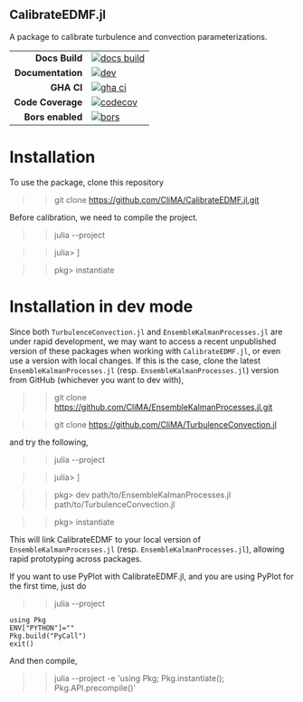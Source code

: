 ## CalibrateEDMF.jl

A package to calibrate turbulence and convection parameterizations.

|||
|---------------------:|:----------------------------------------------|
| **Docs Build**       | [![docs build][docs-bld-img]][docs-bld-url]   |
| **Documentation**    | [![dev][docs-dev-img]][docs-dev-url]          |
| **GHA CI**           | [![gha ci][gha-ci-img]][gha-ci-url]           |
| **Code Coverage**    | [![codecov][codecov-img]][codecov-url]        |
| **Bors enabled**     | [![bors][bors-img]][bors-url]                 |

[docs-bld-img]: https://github.com/CliMA/CalibrateEDMF.jl/actions/workflows/docs.yml/badge.svg
[docs-bld-url]: https://github.com/CliMA/CalibrateEDMF.jl/actions/workflows/docs.yml

[docs-dev-img]: https://img.shields.io/badge/docs-dev-blue.svg
[docs-dev-url]: https://CliMA.github.io/CalibrateEDMF.jl/dev/

[gha-ci-img]: https://github.com/CliMA/CalibrateEDMF.jl/actions/workflows/ci.yml/badge.svg
[gha-ci-url]: https://github.com/CliMA/CalibrateEDMF.jl/actions/workflows/ci.yml

[codecov-img]: https://codecov.io/gh/CliMA/CalibrateEDMF.jl/branch/main/graph/badge.svg
[codecov-url]: https://codecov.io/gh/CliMA/CalibrateEDMF.jl

[bors-img]: https://bors.tech/images/badge_small.svg
[bors-url]: https://app.bors.tech/repositories/37644

# Installation

To use the package, clone this repository

  >> git clone https://github.com/CliMA/CalibrateEDMF.jl.git

Before calibration, we need to compile the project.

>> julia --project

>> julia> ]

>> pkg> instantiate

# Installation in dev mode

Since both `TurbulenceConvection.jl` and `EnsembleKalmanProcesses.jl` are under rapid development, we may want to access a recent unpublished version of these packages when working with `CalibrateEDMF.jl`, or even use a version with local changes. If this is the case, clone the latest `EnsembleKalmanProcesses.jl` (resp. `EnsembleKalmanProcesses.jl`) version from GitHub (whichever you want to dev with),

  >> git clone https://github.com/CliMA/EnsembleKalmanProcesses.jl.git

  >> git clone https://github.com/CliMA/TurbulenceConvection.jl 

and try the following,

>> julia --project

>> julia> ]

>> pkg> dev path/to/EnsembleKalmanProcesses.jl path/to/TurbulenceConvection.jl

>> pkg> instantiate

This will link CalibrateEDMF to your local version of `EnsembleKalmanProcesses.jl` (resp. `EnsembleKalmanProcesses.jl`), allowing rapid prototyping across packages.

If you want to use PyPlot with CalibrateEDMF.jl, and you are using PyPlot for the first time, just do

>> julia --project

```
using Pkg
ENV["PYTHON"]=""
Pkg.build("PyCall")
exit()
```

And then compile,

>> julia --project -e 'using Pkg; Pkg.instantiate(); Pkg.API.precompile()'
